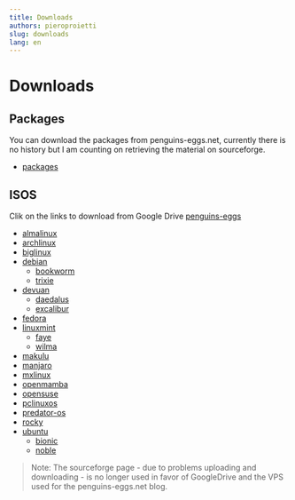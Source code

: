 ```yaml
---
title: Downloads
authors: pieroproietti
slug: downloads
lang: en
---
```


# Downloads

## Packages
You can download the packages from penguins-eggs.net, currently there is no history but I am counting on retrieving the material on sourceforge.

* [packages](https://penguins-eggs.net/basket/index.php/packages/?p=packages)


## ISOS

Clik on the links to download from Google Drive [penguins-eggs](https://drive.google.com/drive/folders/19fwjvsZiW0Dspu2Iq-fQN0J-PDbKBlYY)

* [almalinux](/almalinux)
* [archlinux](/archlinux)
* [biglinux](/biglinux)
* [debian](/debian)
  * [bookworm](/debian/bookworm)
  * [trixie](/debian/trixie)
* [devuan](/devuan)
  * [daedalus](/devuan/daedalus)
  * [excalibur](/devuan/excalibur)
* [fedora](/fedora)
* [linuxmint](/linuxmint)
  * [faye](/linuxmint/faye)
  * [wilma](/linuxmint/wilma)
* [makulu](/makulu)
* [manjaro](/manjaro)
* [mxlinux](/mxlinux)
* [openmamba](/openmamba)
* [opensuse](/opensuse)
* [pclinuxos](https://drive.google.com/drive/folders/1tSTlwu3NmhJ13sypk_LEPeRcFK4w1Ajy)
* [predator-os](/predator)
* [rocky](/rocky)
* [ubuntu](/ubuntu)
  * [bionic](/ubuntu/bionic)
  * [noble](/ubuntu/noble)



> Note:
The sourceforge page - due to problems uploading and downloading - is no longer used in favor of GoogleDrive and the VPS used for the penguins-eggs.net blog.
